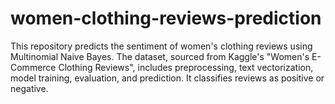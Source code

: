 # women-clothing-reviews-prediction
This repository predicts the sentiment of women's clothing reviews using Multinomial Naive Bayes. The dataset, sourced from Kaggle's "Women's E-Commerce Clothing Reviews", includes preprocessing, text vectorization, model training, evaluation, and prediction. It classifies reviews as positive or negative.
